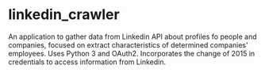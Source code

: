 # linkedin_crawler
An application to gather data from Linkedin API about profiles fo people and companies, focused on extract characteristics of determined companies' employees.
Uses Python 3 and OAuth2. Incorporates the change of 2015 in credentials to access information from Linkedin.
